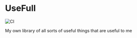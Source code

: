 # UseFull

![CI](https://github.com/Graph-Donte-Crypto/UseFull/workflows/CI/badge.svg)

My own library of all sorts of useful things that are useful to me
